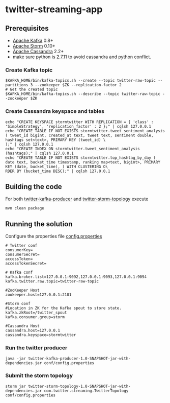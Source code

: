 twitter-streaming-app
=====================

## Prerequisites
* [Apache Kafka](http://kafka.apache.org/) 0.8+
* [Apache Storm](http://storm.apache.org/) 0.10+
* [Apache Cassandra](http://cassandra.apache.org/) 2.2+
* make sure python is 2.7.11 to avoid cassandra and python conflict.  

### Create Kafka topic
```
$KAFKA_HOME/bin/kafka-topics.sh --create --topic twitter-raw-topic --partitions 3 --zookeeper $ZK --replication-factor 2
# Get the created topic
$KAFKA_HOME/bin/kafka-topics.sh --describe --topic twitter-raw-topic --zookeeper $ZK
```

### Create Cassandra keyspace and tables
```
echo "CREATE KEYSPACE stormtwitter WITH REPLICATION = { 'class' : 'SimpleStrategy', 'replication_factor' : 2 };" | cqlsh 127.0.0.1
echo "CREATE TABLE IF NOT EXISTS stormtwitter.tweet_sentiment_analysis ( tweet_id bigint, created_at text, tweet text, sentiment double, hashtags set<text>, PRIMARY KEY (tweet_id) \
);" | cqlsh 127.0.0.1
echo "CREATE INDEX ON stormtwitter.tweet_sentiment_analysis (hashtags);" | cqlsh 127.0.0.1
echo "CREATE TABLE IF NOT EXISTS stormtwitter.top_hashtag_by_day ( date text, bucket_time timestamp, ranking map<text, bigint>, PRIMARY KEY (date, bucket_time), ) WITH CLUSTERING O\
RDER BY (bucket_time DESC);" | cqlsh 127.0.0.1
```

## Building the code
For both [twitter-kafka-producer](twitter-kafka-producer) and [twitter-storm-topology](twitter-storm-topology) execute
```
mvn clean package
```


## Running the solution
Configure the properties file [config.properties](conf/config.properties)
```
# Twitter conf
consumerKey=
consumerSecret=
accessToken=
accessTokenSecret=

# Kafka conf
kafka.broker.list=127.0.0.1:9092,127.0.0.1:9093,127.0.0.1:9094
kafka.twitter.raw.topic=twitter-raw-topic

#ZooKeeper Host
zookeeper.host=127.0.0.1:2181

#Storm conf
#Location in ZK for the Kafka spout to store state.
kafka.zkRoot=/twitter_spout
kafka.consumer.group=storm

#Cassandra Host
cassandra.host=127.0.0.1
cassandra.keyspace=stormtwitter
```


### Run the twitter producer
```
java -jar twitter-kafka-producer-1.0-SNAPSHOT-jar-with-dependencies.jar conf/config.properties
```

### Submit the storm topology
```
storm jar twitter-storm-topology-1.0-SNAPSHOT-jar-with-dependencies.jar com.twitter.streaming.TwitterTopology conf/config.properties
```
